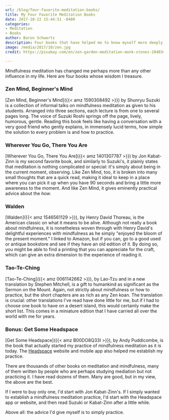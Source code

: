 ```yaml
---
url: /blog/four-favorite-meditation-books/
title: My Four Favorite Meditation Books
date: 2017-10-22 15:44:51 -0400
categories:
- Meditation
- Books
author: Baron Schwartz
description: Four books that have helped me to know myself more deeply.
image: /media/2017/10/zen.jpg
credit: https://pixabay.com/en/zen-garden-meditation-monk-stones-2040340/

---
```

Mindfulness meditation has changed me perhaps more than any other influence in
my life. Here are four books whose wisdom I treasure.

<!--more-->

### Zen Mind, Beginner's Mind

[Zen Mind, Beginner's Mind]({{< amz 1590308492 >}}) by Shunryu Suzuki is a collection of informal talks on mindfulness meditation as given to his students. Arranged into three sections, each lecture is from one to several pages long. The voice of Suzuki Roshi springs off the page, lively, humorous, gentle. Reading this book feels like having a conversation with a very good friend who gently explains, in immensely lucid terms, how simple the solution to every problem is and how to practice.

### Wherever You Go, There You Are

[Wherever You Go, There You Are]({{< amz 1401307787 >}})
by Jon Kabat-Zinn is my second favorite book, and similarly to Suzuki's, it
plainly states that meditation is nothing complicated or special: it's simply
about being in the current moment, observing. Like Zen Mind, too, it is broken
into many small thoughts that are a quick read, making it ideal to keep in a
place where you can pick it up when you have 90 seconds and bring a little more
awareness to the moment. And like Zen Mind, it gives eminently practical advice
about the *how*.

### Walden

[Walden]({{< amz 1546561129 >}}), by
Henry David Thoreau, is the American classic on what it means to be alive.
Although not really a book about mindfulness, it is nonetheless woven through
with Henry David's delightful experiences with mindfulness as he simply "enjoyed
the bloom of the present moment." I linked to Amazon, but if you can, go to a
good used or antique bookstore and see if they have an old edition of it. By
doing so, you might be able to find a printing that you can appreciate for the
craft, which can give an extra dimension to the experience of reading it.

### Tao-Te-Ching

[Tao-Te-Ching]({{< amz 0061142662 >}}), by
Lao-Tzu and in a new translation by Stephen Mitchell, is a gift to humankind as significant
as the Sermon on the Mount. Again, not strictly about mindfulness or
how to practice, but the short chapters are as rich as any Zen koan. The
translation is crucial: other translations I've read have done little for me,
but if I had to choose one book to have on a desert island, this would certainly
make the short list. This comes in a miniature edition that I have carried all
over the world with me for years.

### Bonus: Get Some Headspace

[Get Some
Headspace]({{< amz B00DO8Q33I >}}),
by Andy Puddicombe, is the book that actually started my practice of mindfulness
meditation as it is today. The [Headspace](https://www.headspace.com/) website
and mobile app also helped me establish my practice.

There are thousands of other books on meditation and mindfulness, many of them
written by people who are perhaps studying mediation but not practicing it. I
have read dozens of them. Many are good, but in my view, the above are the best.

If I were to buy only one, I'd start with Jon Kabat-Zinn's. If I simply wanted
to establish a mindfulness meditation practice, I'd start with the Headspace app
or website, and then read Suzuki or Kabat-Zinn after a little while.

Above all: the advice I'd give myself is to simply practice.
